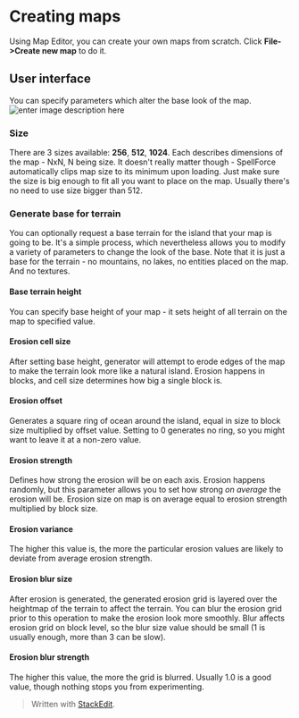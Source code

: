 # Creating maps
Using Map Editor, you can create your own maps from scratch. Click **File->Create new map** to do it.

## User interface
You can specify parameters which alter the base look of the map.
![enter image description here](https://lh3.googleusercontent.com/Gl252KLxitrhw3DeCmu_Jj6QbAHcjAFn7kErjCAjuY5lK_ndVcQgbcJ1a5JjSRW4A8E2AY_h0jsV)
### Size
There are 3 sizes available: **256**, **512**, **1024**. Each describes dimensions of the map - NxN, N being size. It doesn't really matter though - SpellForce automatically clips map size to its minimum upon loading. Just make sure the size is big enough to fit all you want to place on the map. Usually there's no need to use size bigger than 512.
### Generate base for terrain
You can optionally request a base terrain for the island that your map is going to be. It's a simple process, which nevertheless allows you to modify a variety of parameters to change the look of the base.
Note that it is just a base for the terrain - no mountains, no lakes, no entities placed on the map. And no textures.
#### Base terrain height
You can specify base height of your map - it sets height of all terrain on the map to specified value.
#### Erosion cell size
After setting base height, generator will attempt to erode edges of the map to make the terrain look more like a natural island. Erosion happens in blocks, and cell size determines how big a single block is.
#### Erosion offset
Generates a square ring of ocean around the island, equal in size to block size multiplied by offset value. Setting to 0 generates no ring, so you might want to leave it at a non-zero value.
#### Erosion strength
Defines how strong the erosion will be on each axis. Erosion happens randomly, but this parameter allows you to set how strong _on average_ the erosion will be. Erosion size on map is on average equal to erosion strength multiplied by block size.
#### Erosion variance
The higher this value is, the more the particular erosion values are likely to deviate from average erosion strength.
#### Erosion blur size
After erosion is generated, the generated erosion grid is layered over the heightmap of the terrain to affect the terrain. You can blur the erosion grid prior to this operation to make the erosion look more smoothly. Blur affects erosion grid on block level, so the blur size value should be small (1 is usually enough, more than 3 can be slow).
#### Erosion blur strength
The higher this value, the more the grid is blurred. Usually 1.0 is a good value, though nothing stops you from experimenting.

> Written with [StackEdit](https://stackedit.io/).
<!--stackedit_data:
eyJoaXN0b3J5IjpbLTIwMjM1OTI2NjddfQ==
-->